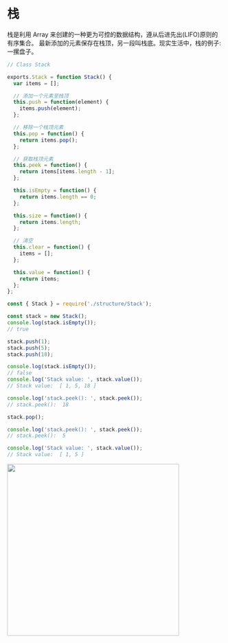 # 栈

栈是利用 Array 来创建的一种更为可控的数据结构，遵从后进先出(LIFO)原则的有序集合。
最新添加的元素保存在栈顶，另一段叫栈底。现实生活中，栈的例子:一摞盘子。

```javascript
// Class Stack

exports.Stack = function Stack() {
  var items = [];

  // 添加一个元素至栈顶
  this.push = function(element) {
    items.push(element);
  };

  // 移除一个栈顶元素
  this.pop = function() {
    return items.pop();
  };

  // 获取栈顶元素
  this.peek = function() {
    return items[items.length - 1];
  };

  this.isEmpty = function() {
    return items.length == 0;
  };

  this.size = function() {
    return items.length;
  };

  // 清空
  this.clear = function() {
    items = [];
  };

  this.value = function() {
    return items;
  };
};
```

```javascript
const { Stack } = require('./structure/Stack');

const stack = new Stack();
console.log(stack.isEmpty());
// true

stack.push(1);
stack.push(5);
stack.push(18);

console.log(stack.isEmpty());
// false
console.log('Stack value: ', stack.value());
// Stack value:  [ 1, 5, 18 ]

console.log('stack.peek(): ', stack.peek());
// stack.peek():  18

stack.pop();

console.log('stack.peek(): ', stack.peek());
// stack.peek():  5

console.log('Stack value: ', stack.value());
// Stack value:  [ 1, 5 ]
```

<img src='https://loremxuetengfei.oss-cn-beijing.aliyuncs.com/stack-1548920632.png' width="400px"/>
